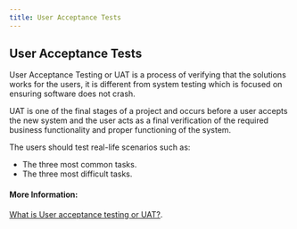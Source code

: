 ```yaml
---
title: User Acceptance Tests
---
```

## User Acceptance Tests
<!-- The article goes here, in GitHub-flavored Markdown. Feel free to add YouTube videos, images, and CodePen/JSBin embeds  -->
User Acceptance Testing or UAT is a process of verifying that the solutions works for the users, it is different from system testing which is focused on ensuring software does not crash.

UAT is one of the final stages of a project and occurs before a user accepts the new system and the user acts as a final verification of the required business functionality and proper functioning of the system.

The users should test real-life scenarios such as:
 * The three most common tasks.
 * The three most difficult tasks.
 

#### More Information:
<!-- Please add any articles you think might be helpful to read before writing the article -->
<a href='https://www.youtube.com/watch?v=ws7KS39jMBU'>What is User acceptance testing or UAT?</a>.

